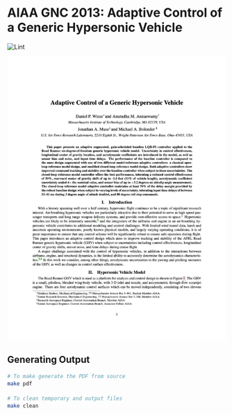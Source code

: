 # AIAA GNC 2013: Adaptive Control of a Generic Hypersonic Vehicle

![Lint](https://github.com/dpwiese/aiaa-gnc-2013/actions/workflows/lint.yml/badge.svg?branch=main)

<p align="center">
  <img title="aiaa-gnc-2013" alt="aiaa-gnc-2013" width="600" src="sample/aiaa-gnc-2013.png">
</p>

## Generating Output

```sh
# To make generate the PDF from source
make pdf

# To clean temporary and output files
make clean
```
